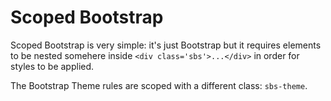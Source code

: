 # Scoped Bootstrap

Scoped Bootstrap is very simple: it's just Bootstrap but it requires elements to be nested somehere inside `<div class='sbs'>...</div>` in order for styles to be applied.    

The Bootstrap Theme rules are scoped with a different class: `sbs-theme`.  